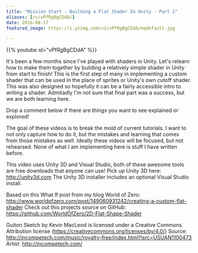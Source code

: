 ```yaml
---
title: "Mission Start - Building a Flat Shader In Unity - Part 1"
aliases: [/v/vPfRgBgCDdA/]
date: 2016-08-17
featured_image: https://i.ytimg.com/vi/vPfRgBgCDdA/mqdefault.jpg

---
```


{{% youtube id="vPfRgBgCDdA" %}}

It's been a few months since I've played with shaders in Unity. Let's relearn how to make them together by building a relatively simple shader in Unity from start to finish! This is the first step of many in implementing a custom shader that can be used in the place of sprites or Unity's own cutoff shader. This was also designed so hopefully it can be a fairly accessible intro to writing a shader. Admitadly I'm not sure that final part was a success, but we are both learning here.

Drop a comment below if there are things you want to see explained or explored!

The goal of these videos is to break the mold of current tutorials. I want to not only capture how to do it, but the mistakes and learning that comes from those mistakes as well. Ideally these videos will be focused, but not rehearsed. None of what I am implementing here is stuff I have written before.

This video uses Unity 3D and Visual Studio, both of these awesome tools are free downloads that anyone can use!
Pick up Unity 3D here: http://unity3d.com
The Unity 3D installer includes an optional Visual Studio install.

Based on this What If post from my blog World of Zero: http://www.worldofzero.com/post/149060931242/creating-a-custom-flat-shader
Check out this projects source on GitHub: https://github.com/WorldOfZero/2D-Flat-Shape-Shader

Guiton Sketch by Kevin MacLeod is licensed under a Creative Commons Attribution license (https://creativecommons.org/licenses/by/4.0/)
Source: http://incompetech.com/music/royalty-free/index.html?isrc=USUAN1100473
Artist: http://incompetech.com/